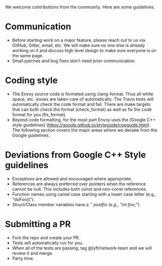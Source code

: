 We welcome contributions from the community. Here are some guidelines.

# Communication

* Before starting work on a major feature, please reach out to us via GitHub, Gitter,
  email, etc. We will make sure no one else is already working on it and discuss high
  level design to make sure everyone is on the same page.
* Small patches and bug fixes don't need prior communication.

# Coding style

* The Envoy source code is formated using clang-format. Thus all white space, etc. 
  issues are taken care of automatically. The Travis tests will automatically check
  the code format and fail. There are make targets that can both check the format 
  (check_format) as well as fix the code format for you (fix_format).
* Beyond code formatting, for the most part Envoy uses the [Google C++ style guidelines]
  (https://google.github.io/styleguide/cppguide.html). The following section covers the 
  major areas where we deviate from the Google guidelines.

# Deviations from Google C++ Style guidelines

* Exceptions are allowed and encouraged where appropriate.
* References are always preferred over pointers when the reference cannot be null. This
  includes both const and non-const references.
* Function names using camel case starting with a lower case letter (e.g., "doFoo()").
* Struct/Class member variables have a '_' postfix (e.g., "int foo_;").

# Submitting a PR

* Fork the repo and create your PR.
* Tests will automatically run for you. 
* When all of the tests are passing, tag @lyft/network-team and we will review it and
  merge.
* Party time.
